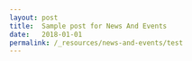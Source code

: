 ```yaml
---
layout: post
title:  Sample post for News And Events
date:   2018-01-01
permalink: /_resources/news-and-events/test
---
```

